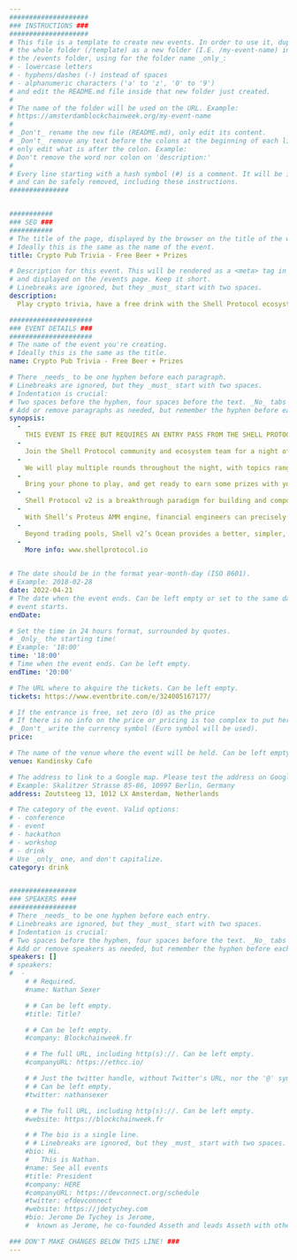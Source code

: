 ```yaml
---
####################
### INSTRUCTIONS ###
####################
# This file is a template to create new events. In order to use it, duplicate
# the whole folder (/template) as a new folder (I.E. /my-event-name) inside of
# the /events folder, using for the folder name _only_:
# - lowercase letters
# - hyphens/dashes (-) instead of spaces
# - alphanumeric characters ('a' to 'z', '0' to '9')
# and edit the README.md file inside that new folder just created.
#
# The name of the folder will be used on the URL. Example:
# https://amsterdamblockchainweek.org/my-event-name
#
# _Don't_ rename the new file (README.md), only edit its content.
# _Don't_ remove any text before the colons at the beginning of each line,
# only edit what is after the colon. Example:
# Don't remove the word nor colon on 'description:'
#
# Every line starting with a hash symbol (#) is a comment. It will be ignored
# and can be safely removed, including these instructions.
###############


###########
### SEO ###
###########
# The title of the page, displayed by the browser on the title of the window.
# Ideally this is the same as the name of the event.
title: Crypto Pub Trivia - Free Beer + Prizes

# Description for this event. This will be rendered as a <meta> tag in the HTML,
# and displayed on the /events page. Keep it short.
# Linebreaks are ignored, but they _must_ start with two spaces.
description:
  Play crypto trivia, have a free drink with the Shell Protocol ecosystem team, and win NFT prizes this Thursday from 6:00 pm to 8:00 pm at Kadinsky Cafe.

#####################
### EVENT DETAILS ###
#####################
# The name of the event you're creating.
# Ideally this is the same as the title.
name: Crypto Pub Trivia - Free Beer + Prizes

# There _needs_ to be one hyphen before each paragraph.
# Linebreaks are ignored, but they _must_ start with two spaces.
# Indentation is crucial:
# Two spaces before the hyphen, four spaces before the text. _No_ tabs allowed.
# Add or remove paragraphs as needed, but remember the hyphen before each entry.
synopsis:
  -
    THIS EVENT IS FREE BUT REQUIRES AN ENTRY PASS FROM THE SHELL PROTOCOL DISCORD. JOIN THE DISCORD TO GET YOUR ENTRY PASS -> https://discord.gg/shellprotocol
  -
    Join the Shell Protocol community and ecosystem team for a night of trivia, prizes, and free beer at Kadinsky Cafe from 6:00 pm to 8:00 pm this Thursday in Amsterdam. Space is limited within the bar, so entry will be first-come, first-serve.
  -
    We will play multiple rounds throughout the night, with topics ranging from technical to irreverent across the web3 ecosystem and beyond. Winners from each round will receive free Government Toucan NFTs on Arbitrum from the Shell Team, plus potential secret prizes from additional sponsors.
  -
    Bring your phone to play, and get ready to earn some prizes with your years of web3 knowledge!
  -
    Shell Protocol v2 is a breakthrough paradigm for building and composing financial primitives like AMMs, lending pools, or algorithmic stablecoins. It lets you build capital-efficient AMMs that can evolve over time, design transactions with seamless atomic composability, and transact with up to 4x cheaper gas costs.
  -
    With Shell’s Proteus AMM engine, financial engineers can precisely implement any trading strategy and build bonding curves that can evolve over time. It allows concentrated liquidity with fungible LP tokens, and lets users design custom AMMs without ever writing a line of Solidity code.
  -
    Beyond trading pools, Shell v2’s Ocean provides a better, simpler, cheaper base layer for the entire DeFi ecosystem. It’s three things in one -> a shared multi-token ledger, a standardized accounting framework, and a system for instant composability with the entire Shell network.
  -
    More info: www.shellprotocol.io


# The date should be in the format year-month-day (ISO 8601).
# Example: 2018-02-28
date: 2022-04-21
# The date when the event ends. Can be left empty or set to the same day the
# event starts.
endDate:

# Set the time in 24 hours format, surrounded by quotes.
# _Only_ the starting time!
# Example: '18:00'
time: '18:00'
# Time when the event ends. Can be left empty.
endTime: '20:00'

# The URL where to akquire the tickets. Can be left empty.
tickets: https://www.eventbrite.com/e/324005167177/

# If the entrance is free, set zero (0) as the price
# If there is no info on the price or pricing is too complex to put here, leave it empty.
# _Don't_ write the currency symbol (Euro symbol will be used).
price:

# The name of the venue where the event will be held. Can be left empty.
venue: Kandinsky Cafe

# The address to link to a Google map. Please test the address on Google Maps.
# Example: Skalitzer Strasse 85-86, 10997 Berlin, Germany
address: Zoutsteeg 13, 1012 LX Amsterdam, Netherlands

# The category of the event. Valid options:
# - conference
# - event
# - hackathon
# - workshop
# - drink
# Use _only_ one, and don't capitalize.
category: drink


#################
### SPEAKERS ####
#################
# There _needs_ to be one hyphen before each entry.
# Linebreaks are ignored, but they _must_ start with two spaces.
# Indentation is crucial:
# Two spaces before the hyphen, four spaces before the text. _No_ tabs allowed.
# Add or remove speakers as needed, but remember the hyphen before each entry.
speakers: []
# speakers:
#  -
    # # Required.
    #name: Nathan Sexer

    # # Can be left empty.
    #title: Title?

    # # Can be left empty.
    #company: Blockchainweek.fr

    # # The full URL, including http(s)://. Can be left empty.
    #companyURL: https://ethcc.io/

    # # Just the twitter handle, without Twitter's URL, nor the '@' symbol.
    # # Can be left empty.
    #twitter: nathansexer

    # # The full URL, including http(s)://. Can be left empty.
    #website: https://blockchainweek.fr

    # # The bio is a single line.
    # # Linebreaks are ignored, but they _must_ start with two spaces.
    #bio: Hi.
    #   This is Nathan.
    #name: See all events
    #title: President
    #company: HERE
    #companyURL: https://devconnect.org/schedule
    #twitter: efdevconnect
    #website: https://jdetychey.com
    #bio: Jerome De Tychey is Jerome,
    #  known as Jerome, he co-founded Asseth and leads Asseth with other asseths.

### DON'T MAKE CHANGES BELOW THIS LINE! ###
---
```

<!-- ### DON'T MAKE CHANGES BELOW THIS LINE! ### -->

<Event-Content/>
